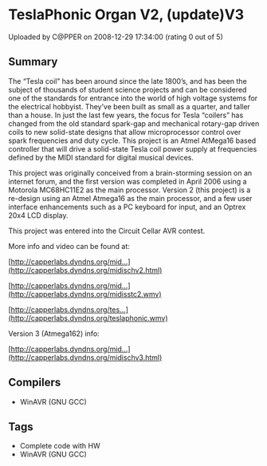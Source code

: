 # TeslaPhonic Organ V2, (update)V3

Uploaded by C@PPER on 2008-12-29 17:34:00 (rating 0 out of 5)

## Summary

The “Tesla coil” has been around since the late 1800’s, and has been the subject of thousands of student science projects and can be considered one of the standards for entrance into the world of high voltage systems for the electrical hobbyist. They’ve been built as small as a quarter, and taller than a house. In just the last few years, the focus for Tesla “coilers” has changed from the old standard spark-gap and mechanical rotary-gap driven coils to new solid-state designs that allow microprocessor control over spark frequencies and duty cycle. This project is an Atmel AtMega16 based controller that will drive a solid-state Tesla coil power supply at frequencies defined by the MIDI standard for digital musical devices. 


This project was originally conceived from a brain-storming session on an internet forum, and the first version was completed in April 2006 using a Motorola MC68HC11E2 as the main processor. Version 2 (this project) is a re-design using an Atmel Atmega16 as the main processor, and a few user interface enhancements such as a PC keyboard for input, and an Optrex 20x4 LCD display.


This project was entered into the Circuit Cellar AVR contest.


More info and video can be found at:  

[http://capperlabs.dyndns.org/mid...](http://capperlabs.dyndns.org/midischv2.html)  

[http://capperlabs.dyndns.org/mid...](http://capperlabs.dyndns.org/midisstc2.wmv)  

[http://capperlabs.dyndns.org/tes...](http://capperlabs.dyndns.org/teslaphonic.wmv)


Version 3 (Atmega162) info:  

[http://capperlabs.dyndns.org/mid...](http://capperlabs.dyndns.org/midischv3.html)

## Compilers

- WinAVR (GNU GCC)

## Tags

- Complete code with HW
- WinAVR (GNU GCC)
